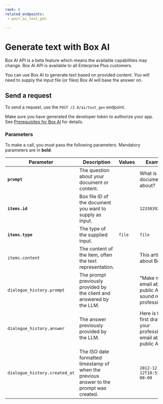 ```yaml
---
rank: 6
related_endpoints:
 - post_ai_text_gen

---
```

# Generate text with Box AI

<Message type="notice">
Box AI API is a beta feature which means the
available capabilities may change.
Box AI API is available to all Enterprise Plus customers.

</Message>

You can use Box AI to generate text
based on provided content.
You will need to supply the input file (or files)
Box AI will base the answer on. 

## Send a request

To send a request, use the
`POST /2.0/ai/text_gen` endpoint.

<Samples id='post_ai_text_gen' />

Make sure you have generated the developer token
to authorize your app. See [Prerequisites for Box AI][prereq]
for details.

### Parameters 

<!-- markdownlint-disable line-length -->

To make a call, you must pass the following parameters. Mandatory parameters are in **bold**.

| Parameter| Description|Values| Example|
|--------|--------|-------|-------|
|**`prompt`**|The question about your document or content.||What is the document about?|
|**`items.id`**|Box file ID of the document you want to supply as input.||`1233039227512`|
|**`items.type`**|The type of the supplied input. | `file` |`file`|
| `items.content` | The content of the item, often the text representation.  |     |  This article is about Box AI.    |
| `dialogue_history.prompt` | The prompt previously provided by the client and answered by the LLM. |     | "Make my email about public APIs sound more professional" |
| `dialogue_history.answer` | The answer previously provided by the LLM. |     | Here is the first draft of your professional email about public APIs. |
| `dialogue_history.created_at` | The ISO date formatted timestamp of when the previous answer to the prompt was created. |     | `2012-12-12T10:53:43-08:00` |

<!-- markdownlint-enable line-length -->

[prereq]: g://box-ai/prerequisites